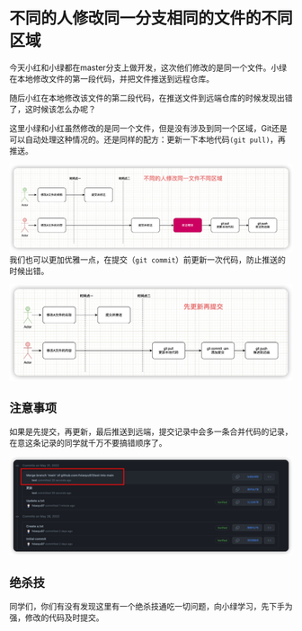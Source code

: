 # 不同的人修改同一分支相同的文件的不同区域

今天小红和小绿都在master分支上做开发，这次他们修改的是同一个文件。小绿在本地修改文件的第一段代码，并把文件推送到远程仓库。

随后小红在本地修改该文件的第二段代码，在推送文件到远端仓库的时候发现出错了，这时候该怎么办呢？

这里小绿和小红虽然修改的是同一个文件，但是没有涉及到同一个区域，Git还是可以自动处理这种情况的。还是同样的配方：更新一下本地代码`(git pull)`，再推送。

![](./img/20220531002952154.png)我们也可以更加优雅一点，在提交（`git commit`）前更新一次代码，防止推送的时候出错。

![](./img/20220531003656085.png)

## 注意事项

如果是先提交，再更新，最后推送到远端，提交记录中会多一条合并代码的记录，在意这条记录的同学就千万不要搞错顺序了。

![](./img/20220531004643785.png)

## 绝杀技

同学们，你们有没有发现这里有一个绝杀技通吃一切问题，向小绿学习，先下手为强，修改的代码及时提交。
